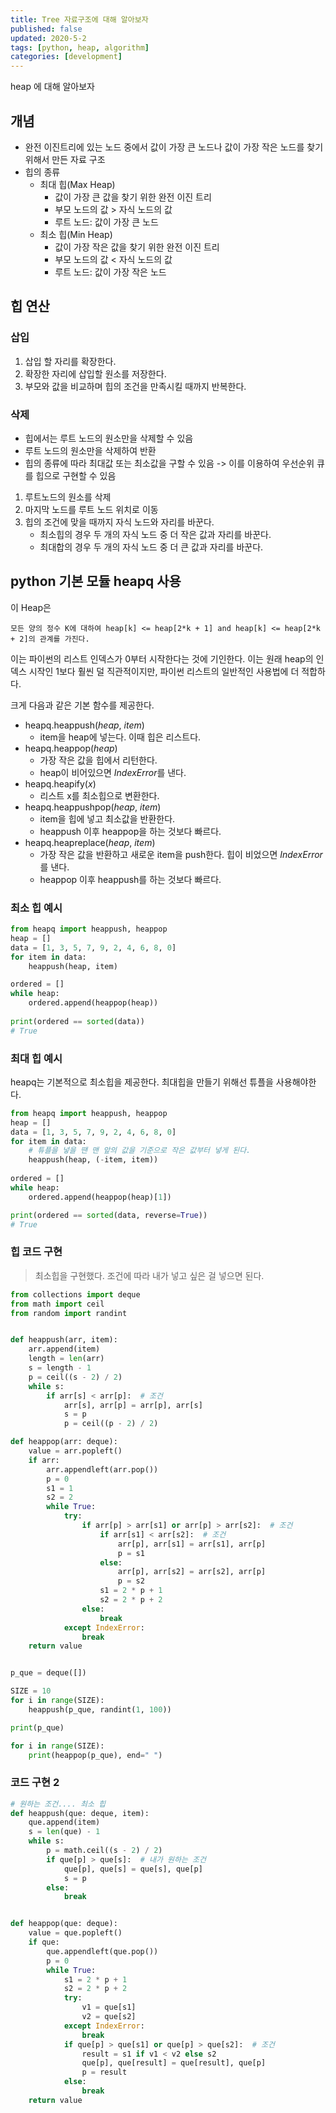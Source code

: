 ```yaml
---
title: Tree 자료구조에 대해 알아보자
published: false
updated: 2020-5-2
tags: [python, heap, algorithm]
categories: [development]
---
```


heap 에 대해 알아보자



## 개념

- 완전 이진트리에 있는 노드 중에서 값이 가장 큰 노드나 값이 가장 작은 노드를 찾기 위해서 만든 자료 구조
- 힙의 종류
  - 최대 힙(Max Heap)
    - 값이 가장 큰 값을 찾기 위한 완전 이진 트리
    - 부모 노드의 값 > 자식 노드의 값
    - 루트 노드: 값이 가장 큰 노드
  - 최소 힙(Min Heap)
    - 값이 가장 작은 값을 찾기 위한 완전 이진 트리
    - 부모 노드의 값 < 자식 노드의 값
    - 루트 노드: 값이 가장 작은 노드



## 힙 연산

### 삽입

1. 삽입 할 자리를 확장한다.
2. 확장한 자리에 삽입할 원소를 저장한다.
3. 부모와 값을 비교하며 힙의 조건을 만족시킬 때까지 반복한다.

### 삭제

- 힙에서는 루트 노드의 원소만을 삭제할 수 있음
- 루트 노드의 원소만을 삭제하여 반환
- 힙의 종류에 따라 최대값 또는 최소값을 구할 수 있음 -> 이를 이용하여 우선순위 큐를 힙으로 구현할 수 있음

1. 루트노드의 원소를 삭제
2. 마지막 노드를 루트 노드 위치로 이동
3. 힙의 조건에 맞을 때까지 자식 노드와 자리를 바꾼다.
   - 최소힙의 경우 두 개의 자식 노드 중 더 작은 값과 자리를 바꾼다.
   - 최대합의 경우 두 개의 자식 노드 중 더 큰 값과 자리를 바꾼다.



## python 기본 모듈 heapq 사용

이 Heap은

```
모든 양의 정수 K에 대하여 heap[k] <= heap[2*k + 1] and heap[k] <= heap[2*k + 2]의 관계를 가진다.
```

이는 파이썬의 리스트 인덱스가 0부터 시작한다는 것에 기인한다. 이는 원래 heap의 인덱스 시작인 1보다 훨씬 덜 직관적이지만, 파이썬 리스트의 일반적인 사용법에 더 적합하다.

크게 다음과 같은 기본 함수를 제공한다.

- heapq.heappush(*heap*, *item*)
  - item을 heap에 넣는다. 이때 힙은 리스트다.
- heapq.heappop(*heap*)
  - 가장 작은 값을 힙에서 리턴한다.
  - heap이 비어있으면 *IndexError*를 낸다.
- heapq.heapify(*x*)
  - 리스트 x를 최소힙으로 변환한다.
- heapq.heappushpop(*heap*, *item*)
  - item을 힙에 넣고 최소값을 반환한다.
  - heappush 이후 heappop을 하는 것보다 빠르다.
- heapq.heapreplace(*heap*, *item*)
  - 가장 작은 값을 반환하고 새로운 item을 push한다. 힙이 비었으면 *IndexError*를 낸다.
  - heappop 이후 heappush를 하는 것보다 빠르다.



### 최소 힙 예시

```python
from heapq import heappush, heappop
heap = []
data = [1, 3, 5, 7, 9, 2, 4, 6, 8, 0]
for item in data:
    heappush(heap, item)

ordered = []
while heap:
    ordered.append(heappop(heap))
    
print(ordered == sorted(data))
# True
```



### 최대 힙 예시

heapq는 기본적으로 최소힙을 제공한다. 최대힙을 만들기 위해선 튜플을 사용해야한다.

```python
from heapq import heappush, heappop
heap = []
data = [1, 3, 5, 7, 9, 2, 4, 6, 8, 0]
for item in data:
    # 튜플을 넣을 땐 맨 앞의 값을 기준으로 작은 값부터 넣게 된다.
    heappush(heap, (-item, item))
    
ordered = []
while heap:
    ordered.append(heappop(heap)[1])

print(ordered == sorted(data, reverse=True))
# True
```



### 힙 코드 구현

> 최소힙을 구현했다. 조건에 따라 내가 넣고 싶은 걸 넣으면 된다.

```python
from collections import deque
from math import ceil
from random import randint


def heappush(arr, item):
    arr.append(item)
    length = len(arr)
    s = length - 1
    p = ceil((s - 2) / 2)
    while s:
        if arr[s] < arr[p]:  # 조건
            arr[s], arr[p] = arr[p], arr[s]
            s = p
            p = ceil((p - 2) / 2)

def heappop(arr: deque):
    value = arr.popleft()
    if arr:
        arr.appendleft(arr.pop())
        p = 0
        s1 = 1
        s2 = 2
        while True:
            try:
                if arr[p] > arr[s1] or arr[p] > arr[s2]:  # 조건
                    if arr[s1] < arr[s2]:  # 조건
                        arr[p], arr[s1] = arr[s1], arr[p]
                        p = s1
                    else:
                        arr[p], arr[s2] = arr[s2], arr[p]
                        p = s2
                    s1 = 2 * p + 1
                    s2 = 2 * p + 2
                else:
                    break
            except IndexError:
                break
    return value


p_que = deque([])

SIZE = 10
for i in range(SIZE):
    heappush(p_que, randint(1, 100))

print(p_que)

for i in range(SIZE):
    print(heappop(p_que), end=" ")
```



### 코드 구현 2

```python
# 원하는 조건.... 최소 힙
def heappush(que: deque, item):
    que.append(item)
    s = len(que) - 1
    while s:
        p = math.ceil((s - 2) / 2)
        if que[p] > que[s]:  # 내가 원하는 조건
            que[p], que[s] = que[s], que[p]
            s = p
        else:
            break


def heappop(que: deque):
    value = que.popleft()
    if que:
        que.appendleft(que.pop())
        p = 0
        while True:
            s1 = 2 * p + 1
            s2 = 2 * p + 2
            try:
                v1 = que[s1]
                v2 = que[s2]
            except IndexError:
                break
            if que[p] > que[s1] or que[p] > que[s2]:  # 조건
                result = s1 if v1 < v2 else s2
                que[p], que[result] = que[result], que[p]
                p = result
            else:
                break
    return value
```

